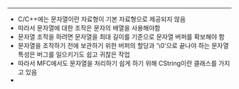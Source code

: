 - - -
- C/C++에는 문자열이란 자료형이 기본 자료형으로 제공되지 않음
- 따라서 문자열에 대한 조작은 문자의 배열을 사용해야함
- 문자열 조작을 하려면 문자열을 최대 길이를 기준으로 문자열 버퍼를 확보해야 함
- 문자열을 조작하기 전에 보관하기 위한 버퍼의 할당과 '\0'으로 끝나야 하는 문자열 특성은 버그를 일으키기도 쉽고 귀찮은 작업
- 따라서 MFC에서도 문자열을 처리하기 쉽게 하기 위해 CString이란 클래스를 가지고 있음
- 